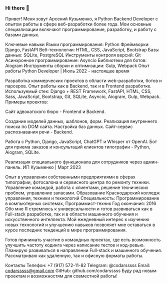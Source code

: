 ### Hi there 👋

<!--
**codarsssss/codarsssss** is a ✨ _special_ ✨ repository because its `README.md` (this file) appears on your GitHub profile.

Here are some ideas to get you started:

- 🔭 I’m currently working on ...
- 🌱 I’m currently learning ...
- 👯 I’m looking to collaborate on ...
- 🤔 I’m looking for help with ...
- 💬 Ask me about ...
- 📫 How to reach me: ...
- 😄 Pronouns: ...
- ⚡ Fun fact: ...
-->

Привет! Меня зовут Арсений Кузьменко, я Python Backend Developer с опытом работы в сфере веб-разработки более года. Мои основные специализации включают программирование, разработку, и работу с базами данных.

Ключевые навыки
Языки программирования: Python
Фреймворки: Django, FastAPI
Веб-технологии: HTML, CSS, JavaScript, Bootstrap
Базы данных: SQLite, PostgreSQL
Инструменты контроля версий: Git
Асинхронное программирование: Asyncio
Библиотеки для ботов: Aiogram
Инструменты сборки и оптимизации: Gulp, Webpack
Опыт работы
Python Developer | Июль 2022 - настоящее время

Разработка коммерческих проектов в области web-разработки, ботов и парсеров.
Опыт работы как в Backend, так и в Frontend разработке.
Используемый стек: Django + REST Framework, FastAPI, HTML, CSS, Sass, JavaScript, Bootstrap, Git, SQLite, Asyncio, Aiogram, Gulp, Webpack.
Примеры проектов:

Сайт адвокатского бюро - Frontend и Backend.

Создание моделей данных, шаблонов, форм.
Реализация внутреннего поиска по DOM сайта.
Настройка баз данных.
Сайт-сервис распознавания речи - Backend.

Работа с Python, Django, JavaScript, ChatGPT и Whisper от OpenAI.
Бот для приема заказов и консультаций клиентов типографии - Python, Aiogram, SQLite.

Реализация специального функционала для сотрудников через админ-панель.
ИП Кузьменко | Март 2023

Опыт в управлении собственными предприятиями в сферах типографии, фотосалона и сервисного центра по ремонту техники.
Управление командой, работа с клиентами, решение технических проблем, управление запасами.
Образование
Краснодарский колледж управления, техники и технологий
Специальность: Программирование в компьютерных системах, Программист-техник
Год окончания: 2016
Обо мне
Я стремлюсь к универсальности и готов развиваться как в Full-stack разработке, так и в области машинного обучения и искусственного интеллекта. Мой ежедневный интерес к изучению новых технологий и улучшению навыков позволяет мне оставаться в курсе последних тенденций в мире программирования.

Готов принимать участие в командных проектах, где есть возможность улучшить частоту кодинга через написание тестов и код-ревью. Планирую развиваться в направлении Full-stack и машинного обучения. Рассматриваю как удаленную, так и офисную форматы работы.

Контакты
Телефон: +7 (917) 572-11-82
Telegram: @codarsssss
Email: codarsssss@gmail.com
GitHub: github.com/codarsssss
Буду рад новым проектам и возможностям для совместной работы!
